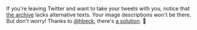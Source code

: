 ---
---

If you're leaving Twitter and want to take your tweets with you, notice that [the archive](https://help.twitter.com/en/managing-your-account/how-to-download-your-twitter-archive) lacks alternative texts. Your image descriptions won't be there. But don't worry! Thanks to [@hbeck](https://recurse.social/@hbeck), there's [a solution](https://archive.alt-text.org/). 🎉
